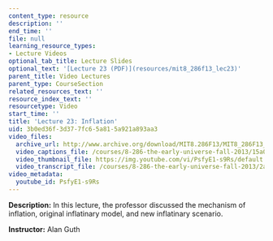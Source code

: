 ```yaml
---
content_type: resource
description: ''
end_time: ''
file: null
learning_resource_types:
- Lecture Videos
optional_tab_title: Lecture Slides
optional_text: '[Lecture 23 (PDF)](resources/mit8_286f13_lec23)'
parent_title: Video Lectures
parent_type: CourseSection
related_resources_text: ''
resource_index_text: ''
resourcetype: Video
start_time: ''
title: 'Lecture 23: Inflation'
uid: 3b0ed36f-3d37-7fc6-5a81-5a921a893aa3
video_files:
  archive_url: http://www.archive.org/download/MIT8.286F13/MIT8_286F13_lec23_300k.mp4
  video_captions_file: /courses/8-286-the-early-universe-fall-2013/15a0453c60ff5296835d620010ed06d5_PsfyE1-s9Rs.vtt
  video_thumbnail_file: https://img.youtube.com/vi/PsfyE1-s9Rs/default.jpg
  video_transcript_file: /courses/8-286-the-early-universe-fall-2013/2aa1ecae1246c3e9b9fca11aefb81dcb_PsfyE1-s9Rs.pdf
video_metadata:
  youtube_id: PsfyE1-s9Rs
---
```


**Description:** In this lecture, the professor discussed the mechanism of inflation, original inflatinary model, and new inflatinary scenario.

**Instructor:** Alan Guth